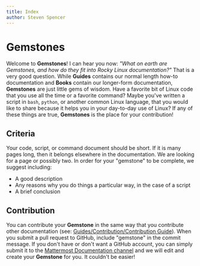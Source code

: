 ```yaml
---
title: Index
author: Steven Spencer
---
```


# Gemstones

Welcome to **Gemstones**! I can hear you now: _"What on earth are Gemstones, and how do they fit into Rocky Linux documentation?"_ That is a very good question. While **Guides** contains our normal length how-to documentation and **Books** contain our longer-form documentation, **Gemstones** are just little gems of wisdom. Have a favorite bit of Linux code that you use all the time or a favorite command? Maybe you've written a script in `bash`, `python`, or another common Linux language, that you would like to share because it helps you in your day-to-day use of Linux? If any of these things are true, **Gemstones** is the place for your contribution!

## Criteria

Your code, script, or command document should be short. If it is many pages long, then it belongs elsewhere in the documentation. We are looking for a page or possibly two. In order for your "gemstone" to be complete, we suggest including:

* A good description
* Any reasons why you do things a particular way, in the case of a script
* A brief conclusion

## Contribution

You can contribute your **Gemstone** in the same way that you contribute other documentation (see: [Guides/Contribution/Contribution Guide](../guides/contribute/README.md)). When you submit a pull request to GitHub, include "gemstone" in the commit message. If you don't have or don't want a GitHub account, you can simply submit it to the [Mattermost Documentation channel](https://chat.rockylinux.org/rocky-linux/channels/documentation) and we will edit and create your **Gemstone** for you. It couldn't be easier!
